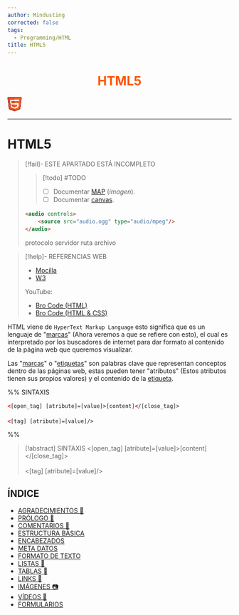 ```yaml
---
author: Mindusting
corrected: false
tags:
  - Programming/HTML
title: HTML5
---
```


<h1 align="center" style="color:#f50;">HTML5</h1>

![#logo](../img/html_logo.png)

---

# HTML5

> [!fail]- ESTE APARTADO ESTÁ INCOMPLETO
> > [!todo] #TODO
> > - [ ] Documentar [MAP](https://www.w3schools.com/html/html_images_imagemap.asp) (*imagen*).
> > - [ ] Documentar [canvas](https://www.w3schools.com/html/html5_canvas.asp).
>
> ```html
> <audio controls>
>     <source src="audio.ogg" type="audio/mpeg"/>
> </audio>
> ```
> 
> protocolo servidor ruta archivo

> [!help]- REFERENCIAS WEB
> - [Mocilla](https://developer.mozilla.org/en-US/docs/Web/HTML)
> - [W3](https://www.w3schools.com/html/default.asp)
>
> YouTube:
> - [Bro Code (HTML)](https://www.youtube.com/playlist?list=PLZPZq0r_RZOPoNttk9beDhO_Bu5DA-xwP)
> - [Bro Code (HTML & CSS)](https://www.youtube.com/playlist?list=PLZPZq0r_RZOOxqHgOzPyCzIl4AJjXbCYt)

HTML viene de `HyperText Markup Language` esto significa que es un lenguaje de "[marcas](https://www.w3schools.com/tags/)" (Ahora veremos a que se refiere con esto), el cual es interpretado por los buscadores de internet para dar formato al contenido de la página web que queremos visualizar.

Las "[marcas](https://www.w3schools.com/tags/)" o "[etiquetas](https://www.w3schools.com/tags/)" son palabras clave que representan conceptos dentro de las páginas web, estas pueden tener "atributos" (Estos atributos tienen sus propios valores) y el contenido de la [etiqueta](https://www.w3schools.com/tags/).

%%
SINTAXIS

```html
<[open_tag] [atribute]=[value]>[content]</[close_tag]>

<[tag] [atribute]=[value]/>
```
%%

> [!abstract] SINTAXIS
> \<<span class="italic key-word-color">[open_tag]</span> <span class="italic variable-color">[atribute]</span>=<span class="italic string-color">[value]</span>\><span class="italic grey">[content]</span>\</<span class="italic key-word-color">[close_tag]</span>\><br><br>\<<span class="italic key-word-color">[tag]</span> <span class="italic variable-color">[atribute]</span>=<span class="italic string-color">[value]</span>/\>

## ÍNDICE

- [AGRADECIMIENTOS 🎉](html_thanks_to.md)
- [PRÓLOGO 🧭](html_prologo.md)
- [COMENTARIOS 💬](html_comments.md)
- [ESTRUCTURA BÁSICA](html_basic_structure.md)
- [ENCABEZADOS](html_headers.md)
- [META DATOS](html_meta.md)
- [FORMATO DE TEXTO](html_text_format.md)
- [LISTAS 📃](html_list.md)
- [TABLAS 🍫](html_table.md)
- [LINKS 🔗](html_hyperlink.md)
- [IMÁGENES 📷](html_img.md)
- [VÍDEOS 📼](html_videos.md)
- [FORMULARIOS](html_form.md)
